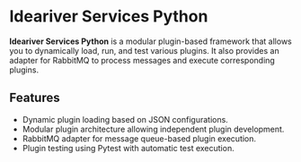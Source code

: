 # Ideariver Services Python

**Ideariver Services Python** is a modular plugin-based framework that allows you to dynamically load, run, and test various plugins. It also provides an adapter for RabbitMQ to process messages and execute corresponding plugins.

## Features

- Dynamic plugin loading based on JSON configurations.
- Modular plugin architecture allowing independent plugin development.
- RabbitMQ adapter for message queue-based plugin execution.
- Plugin testing using Pytest with automatic test execution.


